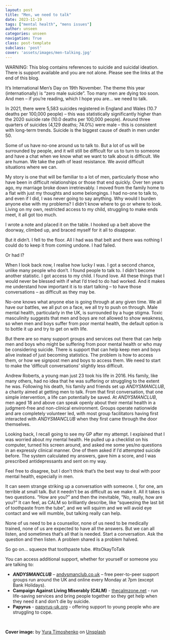 ```yaml
---
layout: post
title: "Men, we need to talk"
date: 2023-11-19
tags: ["mental health", "mens issues"]
author: unseen
categories: unseen
navigation: True
class: post-template
subclass: 'post'
cover: 'assets/images/men-talking.jpg'
---
```


WARNING:  This blog contains references to suicide and suicidal ideation.  There is support available and you are not alone.  Please see the links at the end of this blog.

It’s International Men’s Day on 19th November.  The theme this year (internationally) is “zero male suicide”.  Too many men are dying too soon.  And men – if you’re reading, which I hope you are… we need to talk.

In 2021, there were 5,583 suicides registered in England and Wales (10.7 deaths per 100,000 people) – this was statistically significantly higher than the 2020 suicide rate (10.0 deaths per 100,000 people).  Around three quarters of suicides (4,129 deaths; 74.0%) were male – this is consistent with long-term trends.  Suicide is the biggest cause of death in men under 50.

Some of us have no-one around us to talk to.  But a lot of us will be surrounded by people, and it will still be difficult for us to turn to someone and have a chat when we know what we want to talk about is difficult.  We are human.  We take the path of least resistance.  We avoid difficult situations where we can.

My story is one that will be familiar to a lot of men, particularly those who have been in difficult relationships or those that end quickly.  Over ten years ago, my marriage broke down irretrievably.  I moved from the family home to a flat with just my thoughts and some belongings.  I had no-one to talk to, and even if I did, I was never going to say anything.  Why would I burden anyone else with my problems?  I didn’t know where to go or where to look.  Living on my own, restricted access to my child, struggling to make ends meet, it all got too much.

I wrote a note and placed it on the table.  I hooked up a belt above the doorway, climbed up, and braced myself for it all to disappear.

But it didn’t.  I fell to the floor.  All I had was that belt and there was nothing I could do to keep it from coming undone.  I had failed.

Or had I?

When I look back now, I realise how lucky I was.  I got a second chance, unlike many people who don’t.  I found people to talk to.  I didn’t become another statistic.  I got access to my child.  I found love.  All these things that I would never be blessed with if what I’d tried to do had worked.  And it makes me understand how important it is to start talking – to have those conversations – as difficult as they may be.

No-one knows what anyone else is going through at any given time.  We all have our battles, we all put on a face, we all try to push on through.  Male mental health, particularly in the UK, is surrounded by a huge stigma.  Toxic masculinity suggests that men and boys are not allowed to show weakness, so when men and boys suffer from poor mental health, the default option is to bottle it up and try to get on with life.

But there are so many support groups and services out there that can help men and boys who might be suffering from poor mental health or who may be considering suicide.  There is support that can help keep men and boys alive instead of just becoming statistics.  The problem is how to access them, or how we signpost men and boys to access them.  We need to start to make the ‘difficult conversations’ slightly less difficult.

Andrew Roberts, a young man just 23 took his life in 2016.  His family, like many others, had no idea that he was suffering or struggling to the extent he was.  Following his death, his family and friends set up _ANDYSMANCLUB_, a charity aimed at getting men to talk.  From that first conversation, that one simple intervention, a life can potentially be saved.  At _ANDYSMANCLUB_, men aged 18 and above can speak openly about their mental health in a judgment-free and non-clinical environment.  Groups operate nationwide and are completely volunteer led, with most group facilitators having first interacted with _ANDYSMANCLUB_ when they first came through the door themselves.

Looking back, I recall going to see my GP after my attempt.  I explained that I was worried about my mental health.  He pulled up a checklist on his computer, turned his screen around, and asked me some yes/no questions in an expressly clinical manner.  One of them asked if I’d attempted suicide before.  The system calculated my answers, gave him a score, and I was prescribed antidepressants and sent on my way.

Feel free to disagree, but I don’t think that’s the best way to deal with poor mental health, especially in men.

It can seem strange striking up a conversation with someone.  I, for one, am terrible at small talk.  But it needn’t be as difficult as we make it.  All it takes is two questions.  “How are you?” and then the inevitable, “No, really, how are you?”  It can feel, as CALM so brilliantly describe, like “squeezing the last bit of toothpaste from the tube”, and we will squirm and we will avoid eye contact and we will mumble, but talking really can help.

None of us need to be a counsellor, none of us need to be medically trained, none of us are expected to have all the answers.  But we can all listen, and sometimes that’s all that is needed.  Start a conversation.  Ask the question and then listen.  A problem shared is a problem halved.

So go on… squeeze that toothpaste tube.  #ItsOkayToTalk

You can access additional support, whether for yourself or someone you are talking to:

- **_ANDYSMANCLUB_** – [andysmanclub.co.uk](https://andysmanclub.co.uk) – free peer-to-peer support groups run around the UK and online every Monday at 7pm (except Bank Holidays).
- **Campaign Against Living Miserably (CALM)** - [thecalmzone.net](https://www.thecalmzone.net/) - run life-saving services and bring people together so they get help when they need it and don’t die by suicide.
- **Papyrus** - [papyrus-uk.org](https://www.papyrus-uk.org/) - offering support to young people who are struggling to cope.

&nbsp;

**Cover image:** by <a href="https://unsplash.com/@yuradesign?utm_content=creditCopyText&utm_medium=referral&utm_source=unsplash">Yura Timoshenko</a> on <a href="https://unsplash.com/photos/man-in-black-jacket-sitting-beside-man-in-gray-jacket-JVSNOoCsU4k?utm_content=creditCopyText&utm_medium=referral&utm_source=unsplash">Unsplash</a>

